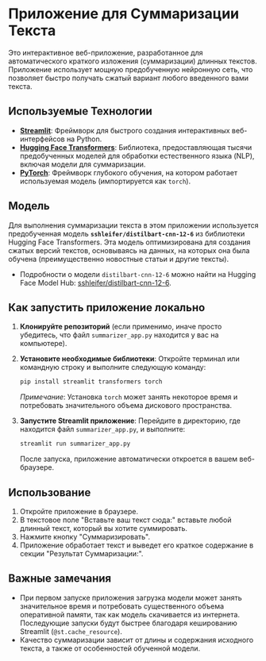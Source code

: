 # Приложение для Суммаризации Текста

Это интерактивное веб-приложение, разработанное для автоматического краткого изложения (суммаризации) длинных текстов. Приложение использует мощную предобученную нейронную сеть, что позволяет быстро получать сжатый вариант любого введенного вами текста.

## Используемые Технологии

* **[Streamlit](https://streamlit.io/)**: Фреймворк для быстрого создания интерактивных веб-интерфейсов на Python.
* **[Hugging Face Transformers](https://huggingface.co/docs/transformers/index)**: Библиотека, предоставляющая тысячи предобученных моделей для обработки естественного языка (NLP), включая модели для суммаризации.
* **[PyTorch](https://pytorch.org/)**: Фреймворк глубокого обучения, на котором работает используемая модель (импортируется как `torch`).

## Модель

Для выполнения суммаризации текста в этом приложении используется предобученная модель **`sshleifer/distilbart-cnn-12-6`** из библиотеки Hugging Face Transformers. Эта модель оптимизирована для создания сжатых версий текстов, основываясь на данных, на которых она была обучена (преимущественно новостные статьи и другие тексты).

* Подробности о модели `distilbart-cnn-12-6` можно найти на Hugging Face Model Hub: [sshleifer/distilbart-cnn-12-6](https://huggingface.co/sshleifer/distilbart-cnn-12-6).

## Как запустить приложение локально

1.  **Клонируйте репозиторий** (если применимо, иначе просто убедитесь, что файл `summarizer_app.py` находится у вас на компьютере).

2.  **Установите необходимые библиотеки**:
    Откройте терминал или командную строку и выполните следующую команду:
    ```bash
    pip install streamlit transformers torch
    ```
    *Примечание*: Установка `torch` может занять некоторое время и потребовать значительного объема дискового пространства.

3.  **Запустите Streamlit приложение**:
    Перейдите в директорию, где находится файл `summarizer_app.py`, и выполните:
    ```bash
    streamlit run summarizer_app.py
    ```
    После запуска, приложение автоматически откроется в вашем веб-браузере.

## Использование

1.  Откройте приложение в браузере.
2.  В текстовое поле "Вставьте ваш текст сюда:" вставьте любой длинный текст, который вы хотите суммировать.
3.  Нажмите кнопку "Суммаризировать".
4.  Приложение обработает текст и выведет его краткое содержание в секции "Результат Суммаризации:".

## Важные замечания

* При первом запуске приложения загрузка модели может занять значительное время и потребовать существенного объема оперативной памяти, так как модель скачивается из интернета. Последующие запуски будут быстрее благодаря кешированию Streamlit (`@st.cache_resource`).
* Качество суммаризации зависит от длины и содержания исходного текста, а также от особенностей обученной модели.
